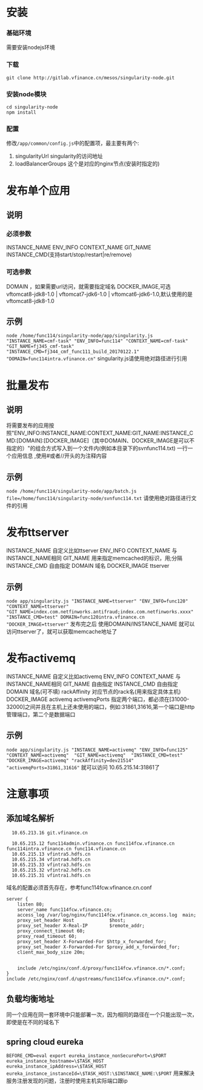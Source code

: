 # 安装
### 基础环境
  需要安装nodejs环境
### 下载
`git clone http://gitlab.vfinance.cn/mesos/singularity-node.git`
### 安装node模块
```
cd singularity-node
npm install
```
### 配置
  修改`/app/common/config.js`中的配置项，最主要有两个:
1. singularityUrl
  singularity的访问地址
2. loadBalancerGroups
  这个是对应的nginx节点(安装时指定的)
# 发布单个应用
## 说明
### 必须参数
 INSTANCE_NAME ENV_INFO CONTEXT_NAME GIT_NAME INSTANCE_CMD(支持start/stop/restart|re/remove)
### 可选参数
 DOMAIN ，如果需要url访问，就需要指定域名
 DOCKER_IMAGE,可选vftomcat8-jdk8-1.0 | vftomcat7-jdk6-1.0 | vftomcat6-jdk6-1.0,默认使用的是vftomcat8-jdk8-1.0
## 示例
 `node /home/func114/singularity-node/app/singularity.js "INSTANCE_NAME=cmf-task" "ENV_INFO=func114" "CONTEXT_NAME=cmf-task"  "GIT_NAME=fj345_cmf-task"  "INSTANCE_CMD=fj344_cmf_func111_build_20170122.1" "DOMAIN=func114intra.vfinance.cn"`
 singularity.js请使用绝对路径进行引用

# 批量发布
## 说明
 将需要发布的应用按照"ENV_INFO:INSTANCE_NAME:CONTEXT_NAME:GIT_NAME:INSTANCE_CMD:[DOMAIN]:[DOCKER_IMAGE]（其中DOMAIN、DOCKER_IMAGE是可以不指定的）"的组合方式写入到一个文件内(例如本目录下的svnfunc114.txt)
 一行一个应用信息 ,使用#或者//开头的为注释内容

## 示例
`node /home/func114/singularity-node/app/batch.js file=/home/func114/singularity-node/svnfunc114.txt`
 请使用绝对路径进行文件的引用


# 发布ttserver
INSTANCE_NAME 自定义比如ttserver
ENV_INFO 
CONTEXT_NAME 与INSTANCE_NAME相同
GIT_NAME 用来指定memcached的标识，用;分隔
INSTANCE_CMD 自由指定
DOMAIN 域名
DOCKER_IMAGE ttserver

## 示例
`node app/singularity.js "INSTANCE_NAME=ttserver" "ENV_INFO=func120" "CONTEXT_NAME=ttserver"  "GIT_NAME=index.com.netfinworks.antifraud;index.com.netfinworks.xxxx"  "INSTANCE_CMD=test" DOMAIN=func120intra.vfinance.cn "DOCKER_IMAGE=ttserver"`
发布完之后 使用DOMAIN/INSTANCE_NAME 就可以访问ttserver了，就可以获取memcache地址了 

# 发布activemq
INSTANCE_NAME 自定义比如activemq
ENV_INFO 
CONTEXT_NAME 与INSTANCE_NAME相同
GIT_NAME 自由指定
INSTANCE_CMD 自由指定
DOMAIN 域名(可不填)
rackAffinity 对应节点的rack名(用来指定具体主机)
DOCKER_IMAGE activemq
activemqPorts 指定两个端口，都必须在[31000-32000]之间并且在主机上还未使用的端口，例如:31861,31616,第一个端口是http管理端口，第二个是数据端口

## 示例
`node app/singularity.js "INSTANCE_NAME=activemq" "ENV_INFO=func125" "CONTEXT_NAME=activemq"  "GIT_NAME=activemq"  "INSTANCE_CMD=test" "DOCKER_IMAGE=activemq" "rackAffinity=dev21514" "activemqPorts=31861,31616"`
就可以访问 10.65.215.14:31861了


# 注意事项
## 添加域名解析
```
  10.65.213.16 git.vfinance.cn

  10.65.215.12 func114admin.vfinance.cn func114fcw.vfinance.cn func114intra.vfinance.cn func114.vfinance.cn
  10.65.215.13 vfintra5.hdfs.cn 
  10.65.215.34 vfintra4.hdfs.cn
  10.65.215.33 vfintra3.hdfs.cn 
  10.65.215.32 vfintra2.hdfs.cn
  10.65.215.31 vfintra1.hdfs.cn
```

域名的配置必须首先存在，参考func114fcw.vfinance.cn.conf
```
server {
    listen 80;
    server_name func114fcw.vfinance.cn;
    access_log /var/log/nginx/func114fcw.vfinance.cn_access.log  main;
    proxy_set_header Host             $host;
    proxy_set_header X-Real-IP        $remote_addr;
    proxy_connect_timeout 60;
    proxy_read_timeout 60;
    proxy_set_header X-Forwarded-For $http_x_forwarded_for;
    proxy_set_header X-Forwarded-For $proxy_add_x_forwarded_for;
    client_max_body_size 20m;
 
 
    include /etc/nginx/conf.d/proxy/func114fcw.vfinance.cn/*.conf;
}
include /etc/nginx/conf.d/upstreams/func114fcw.vfinance.cn/*.conf;
```
## 负载均衡地址
  同一个应用在同一套环境中只能部署一次，因为相同的路径在一个只能出现一次，即使是在不同的域名下


## spring cloud eureka
`BEFORE_CMD=eval export eureka_instance_nonSecurePort=\$PORT eureka_instance_hostname=\$TASK_HOST eureka_instance_ipAddress=\$TASK_HOST eureka_instance_instanceId=\$TASK_HOST:\$INSTANCE_NAME:\$PORT`
用来解决服务注册发现的问题，注册时使用主机实际端口跟ip
